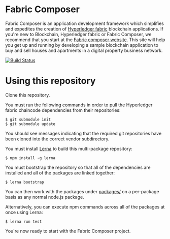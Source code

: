 # Fabric Composer

Fabric Composer is an application development framework which simplifies and expedites the creation of [Hyperledger fabric](https://hyperledger-fabric.readthedocs.io/en/latest/) blockchain applications. If you're new to Blockchain, Hyperledger fabric or Fabric Composer, we recommend that  you start at the [Fabric composer website](https://fabric-composer.github.io). This site will help you get up and running by developing a sample blockchain application to buy and sell houses and apartments in a digital property business network.

[![Build Status](https://travis-ci.org/fabric-composer/fabric-composer.svg?branch=master)](https://travis-ci.org/fabric-composer/fabric-composer)

# Using this repository

Clone this repository.

You must run the following commands in order to pull the Hyperledger fabric chaincode dependencies from their repositories:

    $ git submodule init
    $ git submodule update

You should see messages indicating that the required git repositories have been cloned into the correct vendor subdirectory.

You must install [Lerna](https://lernajs.io) to build this multi-package repository:

    $ npm install -g lerna

You must bootstrap the repository so that all of the dependencies are installed and all of the packages are linked together:

    $ lerna bootstrap

You can then work with the packages under [packages/](packages/) on a per-package
basis as any normal node.js package.

Alternatively, you can execute npm commands across all of the packages at once using
Lerna:

    $ lerna run test

You're now ready to start with the Fabric Composer project.
